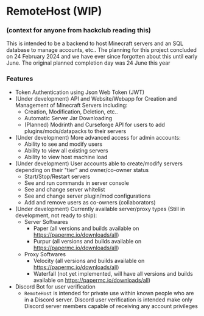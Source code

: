 # RemoteHost (WIP)

### (context for anyone from hackclub reading this)
This is intended to be a backend to host Minecraft servers and an SQL database to manage accounts, etc.. The planning for this project concluded on 24 February 2024 and we have ever since forgotten about this until early June. The original planned completion day was 24 June this year

### Features
- Token Authentication using Json Web Token (JWT)
- (Under development) API and Website/Webapp for Creation and Management of Minecraft Servers including:
    - Creation, Modification, Deletion, etc..
    - Automatic Server Jar Downloading
    - (Planned) Modrinth and Curseforge API for users to add plugins/mods/datapacks to their servers
- (Under development) More advanced access for admin accounts:
    - Ability to see and modify users
    - Ability to view all existing servers
    - Ability to view host machine load
- (Under development) User accounts able to create/modify servers depending on their "tier" and owner/co-owner status
    - Start/Stop/Restart servers
    - See and run commands in server console
    - See and change server whitelist
    - See and change server plugin/mod configurations
    - Add and remove users as co-owners (collaborators)
- (Under development) Currently available server/proxy types (Still in development, not ready to ship):
    - Server Softwares
        - Paper (all versions and builds available on https://papermc.io/downloads/all)
        - Purpur (all versions and builds available on https://papermc.io/downloads/all)
    - Proxy Softwares
        - Velocity (all versions and builds available on https://papermc.io/downloads/all)
        - Waterfall (not yet implemented, will have all versions and builds available on https://papermc.io/downloads/all)
- Discord Bot for user verification
    - `RemoteHost` is intended for private use within known people who are in a Discord server. Discord user verification is intended make only Discord server members capable of receiving any account privileges
